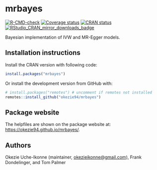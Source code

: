 # mrbayes

<!-- badges: start -->
[![R-CMD-check](https://github.com/okezie94/mrbayes/actions/workflows/R-CMD-check.yaml/badge.svg)](https://github.com/okezie94/mrbayes/actions/workflows/R-CMD-check.yaml)
[![Coverage status](https://codecov.io/gh/okezie94/mrbayes/branch/master/graph/badge.svg)](https://app.codecov.io/github/okezie94/mrbayes?branch=master)
[![CRAN status](https://www.r-pkg.org/badges/version/mrbayes)](https://cran.r-project.org/package=mrbayes)
[![RStudio_CRAN_mirror_downloads_badge](http://cranlogs.r-pkg.org/badges/grand-total/mrbayes?color=blue)](https://CRAN.R-project.org/package=mrbayes)
<!-- badges: end -->

Bayesian implementation of IVW and MR-Egger models.


## Installation instructions
 
Install the CRAN version with following code:

``` r
install.packages("mrbayes")
``` 

Or install the development version from GitHub with:
 
``` r
# install.packages("remotes") # uncomment if remotes not installed
remotes::install_github("okezie94/mrbayes")
```

## Package website

The helpfiles are shown on the package website at: <https://okezie94.github.io/mrbayes/>.

## Authors

Okezie Uche-Ikonne (maintainer, okezieikonne@gmail.com), Frank Dondelinger, and Tom Palmer
